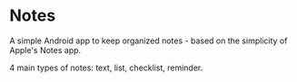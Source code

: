# Notes
A simple Android app to keep organized notes - based on the simplicity of Apple's Notes app.

4 main types of notes: text, list, checklist, reminder.
